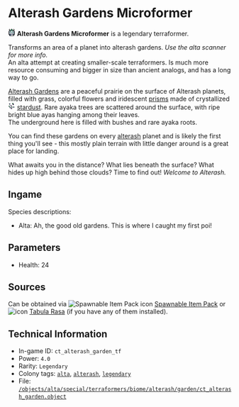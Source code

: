 # Alterash Gardens Microformer

<img src="https://raw.githubusercontent.com/Ceterai/Enternia/main/objects/alta/special/terraformers/biome/alterash/garden/icon.png" alt="Alterash Gardens Microformer icon" loading="lazy" width="auto" height="16px"/> **Alterash Gardens Microformer** is a legendary terraformer.

Transforms an area of a planet into alterash gardens. _Use the alta scanner for more info._  
An alta attempt at creating smaller-scale terraformers. Is much more resource consuming and bigger in size than ancient analogs, and has a long way to go.

[Alterash Gardens](https://ceterai.github.io/MyEnternia/Wiki/AlterashGardens) are a peaceful prairie on the surface of Alterash planets, filled with grass, colorful flowers and iridescent [prisms](https://ceterai.github.io/MyEnternia/Wiki/Tags/Prism) made of crystallized <img src="https://raw.githubusercontent.com/Ceterai/Enternia/main/items/generic/crafting/ct_stardust.png" alt="Stardust icon" loading="lazy" width="auto" height="16px"/> [stardust](https://ceterai.github.io/MyEnternia/Wiki/Stardust). Rare ayaka trees are scattered around the surface, with ripe bright blue ayas hanging among their leaves.  
The underground here is filled with bushes and rare ayaka roots.

You can find these gardens on every [alterash](https://ceterai.github.io/MyEnternia/Wiki/Tags/Alterash) planet and is likely the first thing you'll see - this mostly plain terrain with little danger around is a great place for landing.

What awaits you in the distance? What lies beneath the surface? What hides up high behind those clouds? Time to find out! _Welcome to Alterash._

## Ingame

Species descriptions:

- Alta: Ah, the good old gardens. This is where I caught my first poi!

## Parameters

- Health: 24

## Sources

Can be obtained via <img src="https://raw.githubusercontent.com/Silverfeelin/Starbound-SpawnableItemPack/master/interface/sip/iconSmall.png" alt="Spawnable Item Pack icon" width="18" height="14"/> [Spawnable Item Pack](https://steamcommunity.com/sharedfiles/filedetails/?id=733665104) or <img src="https://steamuserimages-a.akamaihd.net/ugc/263843960696222713/3EC9A7C005541F7D577EBCB8C5736B4EFC9973D6/" alt="icon" width="8" height="12"/> [Tabula Rasa](https://community.playstarbound.com/resources/the-tabula-rasa.3222/) (if you have any of them installed).

## Technical Information

- In-game ID: `ct_alterash_garden_tf`
- Power: `4.0`
- Rarity: `Legendary`
- Colony tags: [`alta`](https://ceterai.github.io/MyEnternia/Wiki/Tags/Alta), [`alterash`](https://ceterai.github.io/MyEnternia/Wiki/Tags/Alterash), [`legendary`](https://ceterai.github.io/MyEnternia/Wiki/Tags/Legendary)
- File: [`/objects/alta/special/terraformers/biome/alterash/garden/ct_alterash_garden.object`](https://github.com/Ceterai/Enternia/blob/main/objects/alta/special/terraformers/biome/alterash/garden/ct_alterash_garden.object)
